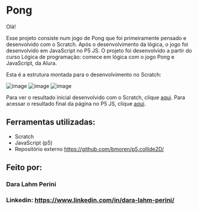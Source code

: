 # Pong

Olá! 

Esse projeto consiste num jogo de Pong que foi primeiramente pensado e desenvolvido com o Scratch. Após o desenvolvimento da lógica, o jogo foi desenvolvido em JavaScript no P5 JS. O projeto foi desenvolvido a partir do curso Lógica de programação: comece em lógica com o jogo Pong e JavaScript, da Alura.

Esta é a estrutura montada para o desenvolvimento no Scratch:

![image](https://github.com/daraperini/pong/assets/134225297/91a1d0f7-8cf4-4104-8717-39ad4745dcd9)
![image](https://github.com/daraperini/pong/assets/134225297/09046784-89cf-44bc-a9e8-1dec1ff05dc6)
![image](https://github.com/daraperini/pong/assets/134225297/b84dd416-c121-4373-8899-50e2d95b6e0f)


Para ver o resultado inicial desenvolvido com o Scratch, clique [aqui](https://scratch.mit.edu/projects/874374056).
Para acessar o resultado final da página no P5 JS, clique [aqui](https://editor.p5js.org/daraperini/full/OGZybgA6C).

## Ferramentas utilizadas:

* Scratch
* JavaScript (p5)
* Repositório externo https://github.com/bmoren/p5.collide2D/

## Feito por:

### Dara Lahm Perini

### Linkedin: https://www.linkedin.com/in/dara-lahm-perini/
